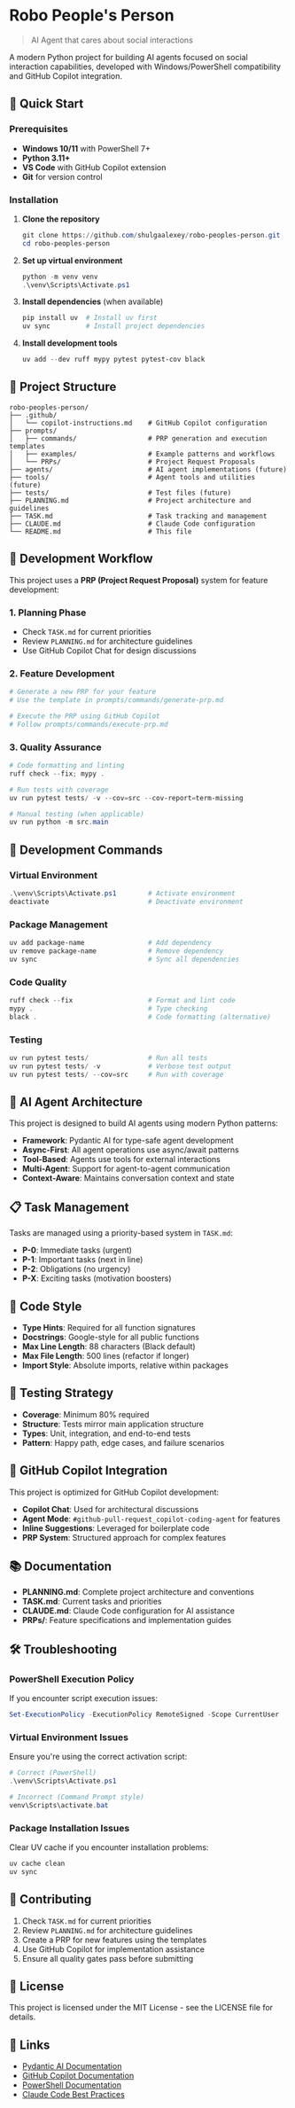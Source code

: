 # Robo People's Person

> AI Agent that cares about social interactions

A modern Python project for building AI agents focused on social interaction capabilities, developed with Windows/PowerShell compatibility and GitHub Copilot integration.

## 🚀 Quick Start

### Prerequisites

- **Windows 10/11** with PowerShell 7+
- **Python 3.11+**
- **VS Code** with GitHub Copilot extension
- **Git** for version control

### Installation

1. **Clone the repository**
   ```powershell
   git clone https://github.com/shulgaalexey/robo-peoples-person.git
   cd robo-peoples-person
   ```

2. **Set up virtual environment**
   ```powershell
   python -m venv venv
   .\venv\Scripts\Activate.ps1
   ```

3. **Install dependencies** (when available)
   ```powershell
   pip install uv  # Install uv first
   uv sync         # Install project dependencies
   ```

4. **Install development tools**
   ```powershell
   uv add --dev ruff mypy pytest pytest-cov black
   ```

## 📁 Project Structure

```
robo-peoples-person/
├── .github/
│   └── copilot-instructions.md    # GitHub Copilot configuration
├── prompts/
│   ├── commands/                  # PRP generation and execution templates
│   ├── examples/                  # Example patterns and workflows
│   └── PRPs/                      # Project Request Proposals
├── agents/                        # AI agent implementations (future)
├── tools/                         # Agent tools and utilities (future)
├── tests/                         # Test files (future)
├── PLANNING.md                    # Project architecture and guidelines
├── TASK.md                        # Task tracking and management
├── CLAUDE.md                      # Claude Code configuration
└── README.md                      # This file
```

## 🎯 Development Workflow

This project uses a **PRP (Project Request Proposal)** system for feature development:

### 1. Planning Phase
- Check `TASK.md` for current priorities
- Review `PLANNING.md` for architecture guidelines
- Use GitHub Copilot Chat for design discussions

### 2. Feature Development
```powershell
# Generate a new PRP for your feature
# Use the template in prompts/commands/generate-prp.md

# Execute the PRP using GitHub Copilot
# Follow prompts/commands/execute-prp.md
```

### 3. Quality Assurance
```powershell
# Code formatting and linting
ruff check --fix; mypy .

# Run tests with coverage
uv run pytest tests/ -v --cov=src --cov-report=term-missing

# Manual testing (when applicable)
uv run python -m src.main
```

## 🔧 Development Commands

### Virtual Environment
```powershell
.\venv\Scripts\Activate.ps1        # Activate environment
deactivate                         # Deactivate environment
```

### Package Management
```powershell
uv add package-name                # Add dependency
uv remove package-name             # Remove dependency
uv sync                            # Sync all dependencies
```

### Code Quality
```powershell
ruff check --fix                   # Format and lint code
mypy .                             # Type checking
black .                            # Code formatting (alternative)
```

### Testing
```powershell
uv run pytest tests/               # Run all tests
uv run pytest tests/ -v            # Verbose test output
uv run pytest tests/ --cov=src     # Run with coverage
```

## 🤖 AI Agent Architecture

This project is designed to build AI agents using modern Python patterns:

- **Framework**: Pydantic AI for type-safe agent development
- **Async-First**: All agent operations use async/await patterns
- **Tool-Based**: Agents use tools for external interactions
- **Multi-Agent**: Support for agent-to-agent communication
- **Context-Aware**: Maintains conversation context and state

## 📋 Task Management

Tasks are managed using a priority-based system in `TASK.md`:

- **P-0**: Immediate tasks (urgent)
- **P-1**: Important tasks (next in line)
- **P-2**: Obligations (no urgency)
- **P-X**: Exciting tasks (motivation boosters)

## 🎨 Code Style

- **Type Hints**: Required for all function signatures
- **Docstrings**: Google-style for all public functions
- **Max Line Length**: 88 characters (Black default)
- **Max File Length**: 500 lines (refactor if longer)
- **Import Style**: Absolute imports, relative within packages

## 🧪 Testing Strategy

- **Coverage**: Minimum 80% required
- **Structure**: Tests mirror main application structure
- **Types**: Unit, integration, and end-to-end tests
- **Pattern**: Happy path, edge cases, and failure scenarios

## 🔄 GitHub Copilot Integration

This project is optimized for GitHub Copilot development:

- **Copilot Chat**: Used for architectural discussions
- **Agent Mode**: `#github-pull-request_copilot-coding-agent` for features
- **Inline Suggestions**: Leveraged for boilerplate code
- **PRP System**: Structured approach for complex features

## 📚 Documentation

- **PLANNING.md**: Complete project architecture and conventions
- **TASK.md**: Current tasks and priorities
- **CLAUDE.md**: Claude Code configuration for AI assistance
- **PRPs/**: Feature specifications and implementation guides

## 🛠️ Troubleshooting

### PowerShell Execution Policy
If you encounter script execution issues:
```powershell
Set-ExecutionPolicy -ExecutionPolicy RemoteSigned -Scope CurrentUser
```

### Virtual Environment Issues
Ensure you're using the correct activation script:
```powershell
# Correct (PowerShell)
.\venv\Scripts\Activate.ps1

# Incorrect (Command Prompt style)
venv\Scripts\activate.bat
```

### Package Installation Issues
Clear UV cache if you encounter installation problems:
```powershell
uv cache clean
uv sync
```

## 🤝 Contributing

1. Check `TASK.md` for current priorities
2. Review `PLANNING.md` for architecture guidelines
3. Create a PRP for new features using the templates
4. Use GitHub Copilot for implementation assistance
5. Ensure all quality gates pass before submitting

## 📄 License

This project is licensed under the MIT License - see the LICENSE file for details.

## 🔗 Links

- [Pydantic AI Documentation](https://ai.pydantic.dev/)
- [GitHub Copilot Documentation](https://docs.github.com/copilot)
- [PowerShell Documentation](https://docs.microsoft.com/powershell)
- [Claude Code Best Practices](https://www.anthropic.com/engineering/claude-code-best-practices)
